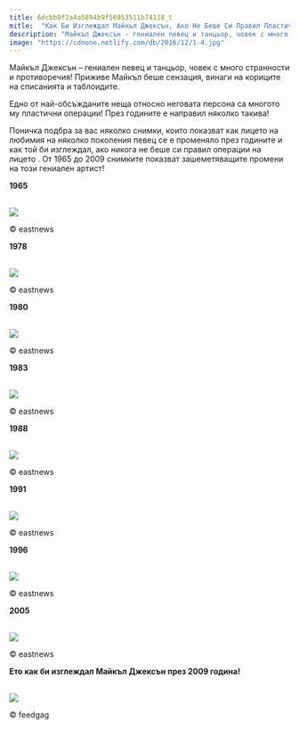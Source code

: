 ```yaml
---
title: 6dcbb9f2a4a5894b9f56953511b74118_t
mitle:  "Как Би Изглеждал Майкъл Джексън, Ако Не Беше Си Правил Пластични Операции"
description: "Майкъл Джексън - гениален певец и танцьор, човек с много странности и противоречия! Приживе Майкъл беше сензация, винаги на кориците на списанията и таблоидите. Едн�"
image: "https://cdnone.netlify.com/db/2016/12/1-4.jpg"
---
```


 <p>Майкъл Джексън – гениален певец и танцьор, човек с много странности и противоречия! Приживе Майкъл беше сензация, винаги на кориците на списанията и таблоидите.</p>      <p>Едно от най-обсъжданите неща относно неговата персона са многото му пластични операции! През годините е направил няколко такива!</p>  <p>Поничка подбра за вас няколко снимки, които показват как лицето на любимия на няколко поколения певец се е променяло през годините и как той би изглеждал, ако никога не беше си правил операции на лицето . От 1965 до 2009 снимките показват зашеметяващите промени на този гениален артист!</p> <p><strong>1965</strong></p>      <p> <br/><img src="https://cdnone.netlify.com/db/2016/12/1-4.jpg"/><br/></p> <p>© eastnews</p>  <p><strong>1978</strong></p> <p> <br/><img src="https://cdnone.netlify.com/db/2016/12/2-2.jpg"/><br/></p>      <p>© eastnews</p> <p><strong>1980</strong></p> <p> <br/><img src="https://cdnone.netlify.com/db/2016/12/3-3.jpg"/><br/></p> <p>© eastnews</p> <p><strong>1983</strong></p> <p> <br/><img src="https://cdnone.netlify.com/db/2016/12/4-3.jpg"/><br/></p>      <p>© eastnews</p> <p><strong>1988</strong></p> <p> <br/><img src="https://cdnone.netlify.com/db/2016/12/5-3.jpg"/><br/></p> <p>© eastnews</p>      <p><strong>1991</strong></p> <p> <br/><img src="https://cdnone.netlify.com/db/2016/12/6-3.jpg"/><br/></p> <p>© eastnews</p> <p><strong>1996</strong></p> <p> <br/><img src="https://cdnone.netlify.com/db/2016/12/7-3.jpg"/><br/></p> <p>© eastnews</p>  <p><strong>2005</strong></p> <p> <br/><img src="https://cdnone.netlify.com/db/2016/12/8-3.jpg"/><br/></p> <p>© eastnews</p>  <p><strong>Ето как би изглеждал Майкъл Джексън през 2009 година!</strong></p> <p> <br/><img src="https://cdnone.netlify.com/db/2016/12/9-3.jpg"/><br/></p> <p>© feedgag</p>       